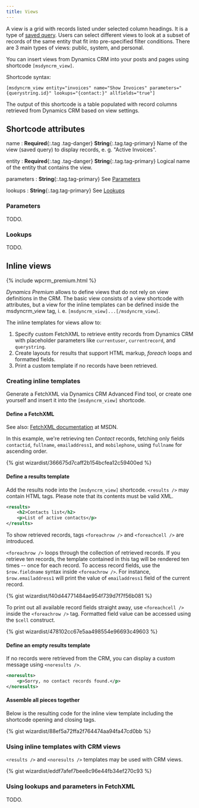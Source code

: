 ```yaml
---
title: Views
---
```


A view is a grid with records listed under selected column headings. It is a type of [saved query](https://msdn.microsoft.com/en-us/library/gg328457.aspx). Users can select different views to look at a subset of records of the same entity that fit into pre-specified filter conditions. There are 3 main types of views: public, system, and personal.

You can insert views from Dynamics CRM into your posts and pages using shortcode `[msdyncrm_view]`.

Shortcode syntax:

```
[msdyncrm_view entity="invoices" name="Show Invoices" parameters="{querystring.id}" lookups="{contact:}" allfields="true"]
```

The output of this shortcode is a table populated with record columns retrieved from Dynamics CRM based on view settings.

## Shortcode attributes

name
: **Required**{:.tag .tag-danger} **String**{:.tag.tag-primary} Name of the view (saved query) to display records, e. g. "Active Invoices".

entity
: **Required**{:.tag .tag-danger} **String**{:.tag.tag-primary} Logical name of the entity that contains the view.

parameters
: **String**{:.tag.tag-primary} See [Parameters](#parameters)

lookups
: **String**{:.tag.tag-primary} See [Lookups](#lookups)

### Parameters

TODO.

### Lookups

TODO.

## Inline views
{% include wpcrm_premium.html %}

*Dynamics Premium* allows to define views that do not rely on view definitions in the CRM. The basic view consists of a view shortcode with attributes, but a view for the inline templates can be defined inside the msdyncrm_view tag, i. e. `[msdyncrm_view]...[/msdyncrm_view]`.

The inline templates for views allow to:

1. Specify custom FetchXML to retrieve entity records from Dynamics CRM with placeholder parameters like `currentuser`, `currentrecord`, and `querystring`.
1. Create layouts for results that support HTML markup, *foreach* loops and formatted fields.
1. Print a custom template if no records have been retrieved.

### Creating inline templates

Generate a FetchXML via Dynamics CRM Advanced Find tool, or create one yourself and insert it into the `[msdyncrm_view]` shortcode.

#### Define a FetchXML

See also: [FetchXML documentation](https://msdn.microsoft.com/en-us/library/gg328332.aspx) at MSDN.

In this example, we're retrieving ten *Contact* records, fetching only fields `contactid`, `fullname`, `emailaddress1`, and `mobilephone`, using `fullname` for ascending order.

{% gist wizardist/366675d7caff2b154bcfea12c59400ed %}

#### Define a results template

Add the results node into the `[msdyncrm_view]` shortcode. `<results />` may contain HTML tags. Please note that its contents must be valid XML.

```xml
<results>
    <h2>Contacts list</h2>
    <p>List of active contacts</p>
</results>
```

To show retrieved records, tags `<foreachrow />` and `<foreachcell />` are introduced.

`<foreachrow />` loops through the collection of retrieved records. If you retrieve ten records, the template contained in this tag will be rendered ten times -- once for each record. To access record fields, use the `$row.fieldname` syntax inside `<foreachrow />`. For instance, `$row.emailaddress1` will print the value of `emailaddress1` field of the current record.

{% gist wizardist/f40d44771484ae954f739d7f7f56b081 %}

To print out all available record fields straight away, use `<foreachcell />` inside the `<foreachrow />` tag. Formatted field value can be accessed using the `$cell` construct.

{% gist wizardist/478102cc67e5aa498554e96693c49603 %}

#### Define an empty results template

If no records were retrieved from the CRM, you can display a custom message using `<noresults />`.

```xml
<noresults>
    <p>Sorry, no contact records found.</p>
</noresults>
```

#### Assemble all pieces together

Below is the resulting code for the inline view template including the shortcode opening and closing tags.

{% gist wizardist/88ef5a72ffa2f764474aa94fa47cd0bb %}

### Using inline templates with CRM views

`<results />` and `<noresults />` templates may be used with CRM views.

{% gist wizardist/eddf7afef7bee8c96e44fb34ef270c93 %}

### Using lookups and parameters in FetchXML

TODO.
